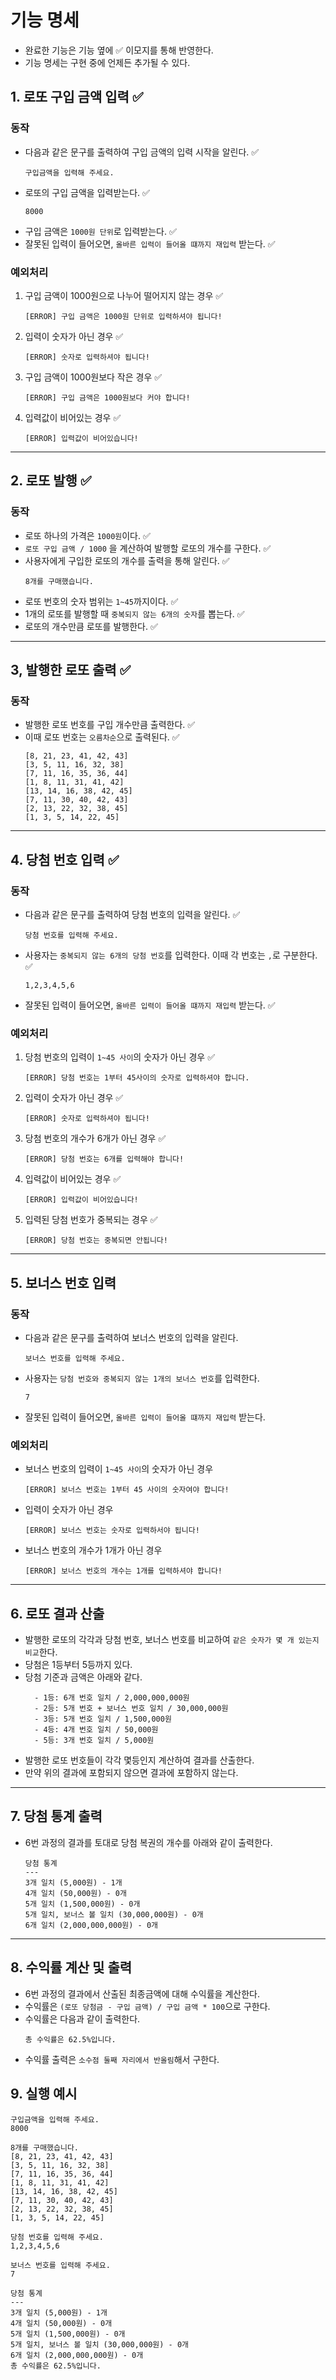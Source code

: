 # 기능 명세
- 완료한 기능은 기능 옆에 ✅ 이모지를 통해 반영한다.
- 기능 명세는 구현 중에 언제든 추가될 수 있다.

## 1. 로또 구입 금액 입력 ✅
### 동작
- 다음과 같은 문구를 출력하여 구입 금액의 입력 시작을 알린다. ✅
    ```
    구입금액을 입력해 주세요.
    ```
- 로또의 구입 금액을 입력받는다. ✅
    ```
    8000
    ```
- 구입 금액은 `1000원 단위`로 입력받는다. ✅
- 잘못된 입력이 들어오면, `올바른 입력이 들어올 떄까지 재입력` 받는다. ✅
### 예외처리
1. 구입 금액이 1000원으로 나누어 떨어지지 않는 경우 ✅
    ```
    [ERROR] 구입 금액은 1000원 단위로 입력하셔야 됩니다!
    ```
2. 입력이 숫자가 아닌 경우 ✅
    ```
    [ERROR] 숫자로 입력하셔야 됩니다!
    ```
3. 구입 금액이 1000원보다 작은 경우 ✅
    ```
    [ERROR] 구입 금액은 1000원보다 커야 합니다!
    ```
4. 입력값이 비어있는 경우 ✅
    ```
    [ERROR] 입력값이 비어있습니다!
    ```

<hr>

## 2. 로또 발행 ✅
### 동작
- 로또 하나의 가격은 `1000원`이다. ✅
- `로또 구입 금액 / 1000` 을 계산하여 발행할 로또의 개수를 구한다. ✅
- 사용자에게 구입한 로또의 개수를 출력을 통해 알린다. ✅
    ```
    8개를 구매했습니다.
    ```
- 로또 번호의 숫자 범위는 `1~45`까지이다. ✅
- 1개의 로또를 발행할 때 `중복되지 않는 6개의 숫자`를 뽑는다. ✅
- 로또의 개수만큼 로또를 발행한다. ✅
<hr>

## 3, 발행한 로또 출력 ✅
### 동작
- 발행한 로또 번호를 구입 개수만큼 출력한다. ✅
- 이때 로또 번호는 `오름차순`으로 출력된다. ✅
    ```
    [8, 21, 23, 41, 42, 43]
    [3, 5, 11, 16, 32, 38]
    [7, 11, 16, 35, 36, 44]
    [1, 8, 11, 31, 41, 42]
    [13, 14, 16, 38, 42, 45]
    [7, 11, 30, 40, 42, 43]
    [2, 13, 22, 32, 38, 45]
    [1, 3, 5, 14, 22, 45]
    ```
<hr>

## 4. 당첨 번호 입력 ✅
### 동작
- 다음과 같은 문구를 출력하여 당첨 번호의 입력을 알린다. ✅
    ```
    당첨 번호를 입력해 주세요.
    ```
- 사용자는 `중복되지 않는 6개의 당첨 번호`를 입력한다. 이때 각 번호는 `,`로 구분한다. ✅
    ```
    1,2,3,4,5,6
    ```
- 잘못된 입력이 들어오면, `올바른 입력이 들어올 떄까지 재입력` 받는다. ✅
### 예외처리
1. 당첨 번호의 입력이 `1~45 사이`의 숫자가 아닌 경우 ✅
    ```
    [ERROR] 당첨 번호는 1부터 45사이의 숫자로 입력하셔야 합니다.
    ```
2. 입력이 숫자가 아닌 경우 ✅
    ```
    [ERROR] 숫자로 입력하셔야 됩니다!
    ```
3. 당첨 번호의 개수가 6개가 아닌 경우 ✅
    ```
    [ERROR] 당첨 번호는 6개를 입력해야 합니다!
    ```
4. 입력값이 비어있는 경우 ✅
    ```
    [ERROR] 입력값이 비어있습니다!
    ```
5. 입력된 당첨 번호가 중복되는 경우 ✅
    ```
    [ERROR] 당첨 번호는 중복되면 안됩니다!
    ```
<hr>

## 5. 보너스 번호 입력
### 동작
- 다음과 같은 문구를 출력하여 보너스 번호의 입력을 알린다.
    ```
    보너스 번호를 입력해 주세요.
    ```
- 사용자는 `당첨 번호와 중복되지 않는 1개의 보너스 번호`를 입력한다.
    ```
    7
    ```
- 잘못된 입력이 들어오면, `올바른 입력이 들어올 떄까지 재입력` 받는다.
### 예외처리
- 보너스 번호의 입력이 `1~45 사이`의 숫자가 아닌 경우
    ```
    [ERROR] 보너스 번호는 1부터 45 사이의 숫자여야 합니다!
    ```
- 입력이 숫자가 아닌 경우
    ```
    [ERROR] 보너스 번호는 숫자로 입력하서야 됩니다!
    ```
- 보너스 번호의 개수가 1개가 아닌 경우
    ```
    [ERROR] 보너스 번호의 개수는 1개를 입력하셔야 합니다!
    ```
<hr>

## 6. 로또 결과 산출
- 발행한 로또의 각각과 당첨 번호, 보너스 번호를 비교하여 `같은 숫자가 몇 개 있는지 비교`한다.
- 당첨은 1등부터 5등까지 있다.
- 당첨 기준과 금액은 아래와 같다.
  ```
    - 1등: 6개 번호 일치 / 2,000,000,000원
    - 2등: 5개 번호 + 보너스 번호 일치 / 30,000,000원
    - 3등: 5개 번호 일치 / 1,500,000원
    - 4등: 4개 번호 일치 / 50,000원
    - 5등: 3개 번호 일치 / 5,000원
  ```
- 발행한 로또 번호들이 각각 몇등인지 계산하여 결과를 산출한다.
- 만약 위의 결과에 포함되지 않으면 결과에 포함하지 않는다.
<hr>

## 7. 당첨 통계 출력
- 6번 과정의 결과를 토대로 당첨 복권의 개수를 아래와 같이 출력한다.
  ```
  당첨 통계
  ---
  3개 일치 (5,000원) - 1개
  4개 일치 (50,000원) - 0개
  5개 일치 (1,500,000원) - 0개
  5개 일치, 보너스 볼 일치 (30,000,000원) - 0개
  6개 일치 (2,000,000,000원) - 0개
  ```
<hr>

## 8. 수익률 계산 및 출력
- 6번 과정의 결과에서 산출된 최종금액에 대해 수익률을 계산한다.
- 수익률은 `(로또 당첨금 - 구입 금액) / 구입 금액 * 100`으로 구한다.
- 수익률은 다음과 같이 출력한다.
  ```
  총 수익률은 62.5%입니다.
  ```
- 수익률 출력은 `소수점 둘째 자리에서 반올림`해서 구한다.

## 9. 실행 예시
```
구입금액을 입력해 주세요.
8000

8개를 구매했습니다.
[8, 21, 23, 41, 42, 43] 
[3, 5, 11, 16, 32, 38] 
[7, 11, 16, 35, 36, 44] 
[1, 8, 11, 31, 41, 42] 
[13, 14, 16, 38, 42, 45] 
[7, 11, 30, 40, 42, 43] 
[2, 13, 22, 32, 38, 45] 
[1, 3, 5, 14, 22, 45]

당첨 번호를 입력해 주세요.
1,2,3,4,5,6

보너스 번호를 입력해 주세요.
7

당첨 통계
---
3개 일치 (5,000원) - 1개
4개 일치 (50,000원) - 0개
5개 일치 (1,500,000원) - 0개
5개 일치, 보너스 볼 일치 (30,000,000원) - 0개
6개 일치 (2,000,000,000원) - 0개
총 수익률은 62.5%입니다.
```
